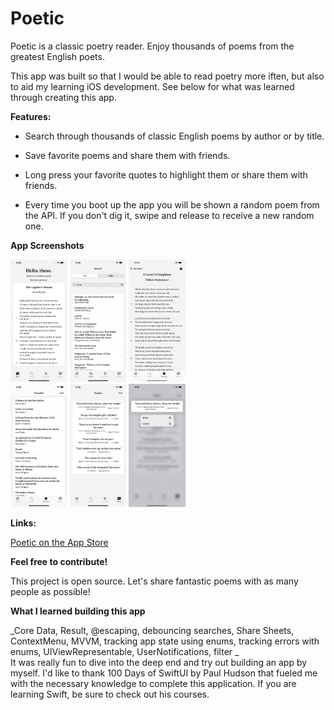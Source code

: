 # Poetic

Poetic is a classic poetry reader. Enjoy thousands of poems from the greatest English poets. 

This app was built so that I would be able to read poetry more iften, but also to aid my learning iOS development. 
See below for what was learned through creating this app.

**Features:**

- Search through thousands of classic English poems by author or by title.

- Save favorite poems and share them with friends.

- Long press your favorite quotes to highlight them or share them with friends. 

- Every time you boot up the app you will be shown a random poem from the API. If you don't dig it, swipe and release to receive a new random one. 

**App Screenshots**

<img src="https://github.com/thompson-dean/Poetic/blob/main/Poetic/screenshots/screen01.png" width=18% height=18%>  <img src="https://github.com/thompson-dean/Poetic/blob/main/Poetic/screenshots/screen02.png" width=18% height=18%>  <img src="https://github.com/thompson-dean/Poetic/blob/main/Poetic/screenshots/screen06.png" width=18% height=18%> <br> <img src="https://github.com/thompson-dean/Poetic/blob/main/Poetic/screenshots/screen03.png" width=18% height=18%>  <img src="https://github.com/thompson-dean/Poetic/blob/main/Poetic/screenshots/screen04.png" width=18% height=18%>  <img src="https://github.com/thompson-dean/Poetic/blob/main/Poetic/screenshots/screen05.png" width=18% height=18%>  


**Links:**

[Poetic on the App Store](https://apps.apple.com/us/app/poetic/id1614416936)

**Feel free to contribute!**

This project is open source. Let's share fantastic poems with as many people as possible!

**What I learned building this app**

_Core Data, Result, @escaping, debouncing searches, Share Sheets, ContextMenu, MVVM, tracking app state using enums, tracking errors with enums, UIViewRepresentable, UserNotifications, filter _ <br>
It was really fun to dive into the deep end and try out building an app by myself. I'd like to thank 100 Days of SwiftUI by Paul Hudson that fueled me with the necessary knowledge to complete this application. If you are learning Swift, be sure to check out his courses.


